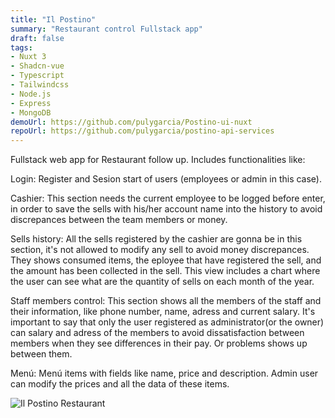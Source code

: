 ```yaml
---
title: "Il Postino"
summary: "Restaurant control Fullstack app"
draft: false
tags:
- Nuxt 3
- Shadcn-vue
- Typescript
- Tailwindcss
- Node.js
- Express
- MongoDB
demoUrl: https://github.com/pulygarcia/Postino-ui-nuxt
repoUrl: https://github.com/pulygarcia/postino-api-services
---
```


Fullstack web app for Restaurant follow up. Includes functionalities like:

Login: Register and Sesion start of users (employees or admin in this case).

Cashier: This section needs the current employee to be logged before enter, in order to save the sells with his/her account name into the history to avoid discrepances between the team members or money.

Sells history: All the sells registered by the cashier are gonna be in this section, it's not allowed to modify any sell to avoid money discrepances. They shows consumed items, the eployee that have registered the sell, and the amount has been collected in the sell. This view includes a chart where the user can see what are the quantity of sells on each month of the year.

Staff members control: This section shows all the members of the staff and their information, like phone number, name, adress and current salary. It's important to say that only the user registered as administrator(or the owner) can salary and adress of the members to avoid dissatisfaction between members when they see differences in their pay. Or problems shows up between them.

Menú: Menú items with fields like name, price and description. Admin user can modify the prices and all the data of these items.



![Il Postino Restaurant](/postino-cashier.PNG)
